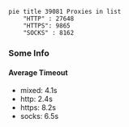 
```mermaid
pie title 39081 Proxies in list
    "HTTP" : 27648
    "HTTPS": 9865
    "SOCKS" : 8162
```

### Some Info
#### Average Timeout

- mixed: 4.1s
- http: 2.4s
- https: 8.2s
- socks: 6.5s